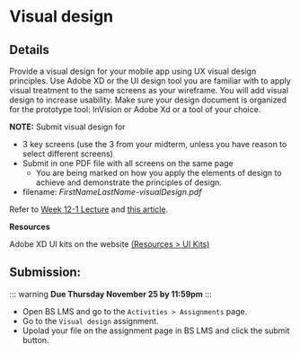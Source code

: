 # Visual design

## Details

Provide a visual design for your mobile app using UX visual design principles. Use Adobe XD or the UI design tool you are familiar with to apply visual treatment to the same screens as your wireframe. You will add visual design to increase usability. Make sure your design document is organized for the prototype tool: InVision or Adobe Xd or a tool of your choice.

**NOTE:** Submit visual design for

- 3 key screens (use the 3 from your midterm, unless you have reason to select different screens)
- Submit in one PDF file with all screens on the same page 
    - You are being marked on how you apply the elements of design to achieve and demonstrate the principles of design.
- filename: _FirstNameLastName-visualDesign.pdf_

Refer to [Week 12-1 Lecture](https://drive.google.com/drive/folders/1NIPEEpSmhYMkEWt5WsQyFekJgUcB-2-y?usp=sharing) and [this article](https://www.interaction-design.org/literature/article/the-building-blocks-of-visual-design).

**Resources**

Adobe XD UI kits on the website [(Resources > UI Kits)](https://www.adobe.com/ca/products/xd/resources.html) 


## Submission:

::: warning 
**Due Thursday November 25 by 11:59pm**
:::

- Open BS LMS and go to the `Activities > Assignments` page.
- Go to the `Visual design` assignment.
- Upolad your file on the assignment page in BS LMS and click the submit button. 